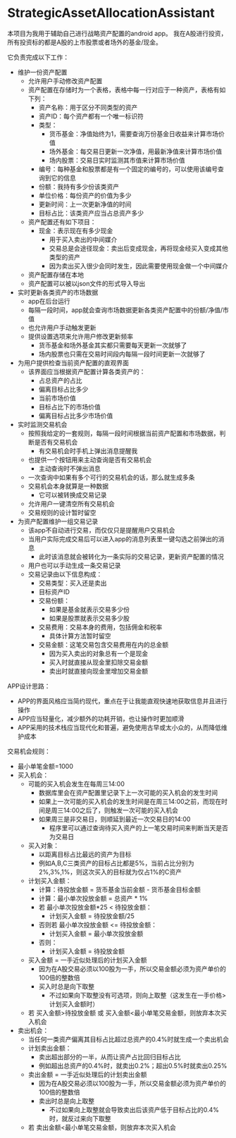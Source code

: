 # StrategicAssetAllocationAssistant
本项目为我用于辅助自己进行战略资产配置的android app。
我在A股进行投资，所有投资标的都是A股的上市股票或者场外的基金/现金。

它负责完成以下工作：
* 维护一份资产配置
	* 允许用户手动修改资产配置
	* 资产配置在存储时为一个表格，表格中每一行对应于一种资产，表格有如下列：
		* 资产名称：用于区分不同类型的资产
		* 资产ID：每个资产都有一个唯一标识符
		* 类型：
			* 货币基金：净值始终为1，需要查询万份基金日收益来计算市场价值
			* 场外基金：每交易日更新一次净值，用最新净值来计算市场价值
			* 场内股票：交易日实时监测其市值来计算市场价值
		* 编号：每种基金和股票都是有一个固定的编号的，可以使用该编号查询到它的信息
		* 份额：我持有多少份该类资产
		* 单位价格：每份资产的价值为多少
		* 更新时间：上一次更新净值的时间
		* 目标占比：该类资产应当占总资产多少
	* 资产配置还有如下项目：
		* 现金：表示现在有多少现金
			* 用于买入卖出的中间媒介
			* 交易总是会途径现金：卖出后变成现金，再将现金经买入变成其他类型的资产
			* 因为卖出买入很少会同时发生，因此需要使用现金做一个中间媒介
	* 资产配置存储在本地
	* 资产配置可以被以json文件的形式导入导出
* 实时更新各类资产的市场数据
	* app在后台运行
	* 每隔一段时间，app就会查询市场数据更新各类资产配置中的份额/净值/市值
	* 也允许用户手动触发更新
	* 提供设置选项来允许用户修改更新频率
		* 货币基金和场外基金其实都只需要每天更新一次就够了
		* 场内股票也只需在交易时间段内每隔一段时间更新一次就够了
* 为用户提供检查当前资产配置的直观界面
	* 该界面应当根据资产配置计算各类资产的：
		* 占总资产的占比
		* 偏离目标占比多少
		* 当前市场价值
		* 目标占比下的市场价值
		* 偏离目标占比多少市场价值
* 实时监测交易机会
	* 按照我给定的一套规则，每隔一段时间根据当前资产配置和市场数据，判断是否有交易机会
		* 有交易机会时手机上弹出消息提醒我
	* 也提供一个按钮用来主动查询是否有交易机会
		* 主动查询时不弹出消息
	* 一次查询中如果有多个可行的交易机会的话，那么就生成多条
	* 交易机会本身就算是一种数据
		* 它可以被转换成交易记录
	* 允许用户一键清空所有交易机会
	* 交易规则的设计暂时留空
* 为资产配置维护一组交易记录
	* 该app不自动进行交易，而仅仅只是提醒用户交易机会
	* 当用户实际完成交易后可以进入app的消息列表里一键勾选之前弹出的消息
		* 此时该消息就会被转化为一条实际的交易记录，更新资产配置的情况
	* 用户也可以手动生成一条交易记录
	* 交易记录由以下信息构成：
		* 交易类型：买入还是卖出
		* 目标资产ID
		* 交易份额：
			* 如果是基金就表示交易多少份
			* 如果是股票就表示交易多少股
		* 交易费用：交易本身的费用，包括佣金和税率
			* 具体计算方法暂时留空
		* 交易金额：这笔交易包含交易费用在内的总金额
			* 因为买入卖出的对象总有一个是现金
			* 买入时就直接从现金里扣除交易金额
			* 卖出时就直接向现金里增加交易金额

APP设计思路：
* APP的界面风格应当简约现代，重点在于让我能直观快速地获取信息并且进行操作
* APP应当轻量化，减少额外的功耗开销，也让操作时更加顺滑
* APP采用的技术栈应当现代化和普遍，避免使用古早或太小众的，从而降低维护成本


交易机会规则：
* 最小单笔金额=1000
* 买入机会：
	* 可能的买入机会发生在每周三14:00
		* 数据库里会在资产配置里记录下上一次可能的买入机会的发生时间
		* 如果上一次可能的买入机会的发生时间是在周三14:00之前，而现在时间是周三14:00之后了，则触发一次可能的买入机会
		* 如果周三是非交易日，则顺延到最近一次交易日的14:00
			* 程序里可以通过查询待买入资产的上一笔交易时间来判断当天是否为交易日
	* 买入对象：
		* 以距离目标占比最远的资产为目标
		* 例如A,B,C三类资产的目标占比都是5%，当前占比分别为2%,3%,1%，则这次买入的目标就为仅占1%的C资产
	* 计划买入金额：
		* 计算：待投放金额 = 货币基金当前金额 - 货币基金目标金额
		* 计算：最小单次投放金额 = 总资产 * 1%
		* 若 最小单次投放金额*25 < 待投放金额：
			* 计划买入金额 = 待投放金额/25
		* 否则若 最小单次投放金额 <= 待投放金额：
			* 计划买入金额 = 最小单次投放金额
		* 否则：
			* 计划买入金额 = 待投放金额
	* 买入金额 = 一手近似处理后的计划买入金额
		* 因为在A股交易必须以100股为一手，所以交易金额必须为资产单价的100倍的整数倍
		* 买入时总是向下取整
			* 不过如果向下取整没有可选项，则向上取整（这发生在一手价格>计划买入金额时）
	* 若 买入金额>待投放金额 或 买入金额<最小单笔交易金额，则放弃本次买入机会
* 卖出机会：
	* 当任何一类资产偏离其目标占比超过总资产的0.4%时就生成一个卖出机会
	* 计划卖出金额：
		* 卖出超出部分的一半，从而让资产占比回归目标占比
		* 例如超出总资产的0.4%时，就卖出0.2%；超出0.5%时就卖出0.25%
	* 卖出金额 = 一手近似处理后的计划卖出金额
		* 因为在A股交易必须以100股为一手，所以交易金额必须为资产单价的100倍的整数倍
		* 卖出时总是向上取整
			* 不过如果向上取整就会导致卖出后该资产低于目标占比的0.4%时，就反过来向下取整
	* 若 卖出金额<最小单笔交易金额，则放弃本次买入机会